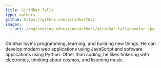 ```yaml
---
title: Giridhar Talla
type: authors
github: https://github.com/giridhar7632
images:
  - url: /engineering-education/authors/giridhar-talla/avatar.jpg 
---
```

Giridhar love's programming, learning, and building new things. He can develop modern web applications using JavaScript and software applications using Python. Other than coding, he likes tinkering with electronics, thinking about cosmos, and listening music.

